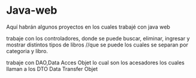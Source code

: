 # Java-web
Aquí habrán algunos proyectos en los cuales trabajé con java web

trabaje con los controladores, donde se puede buscar, eliminar, ingresar y mostrar distintos tipos de libros
//que se puede los cuales se separan por categoria y libro. 

trabaje con DAO,Data Acces Objet lo cual son los acesadores  los cuales llaman a los DTO Data Transfer Objet
